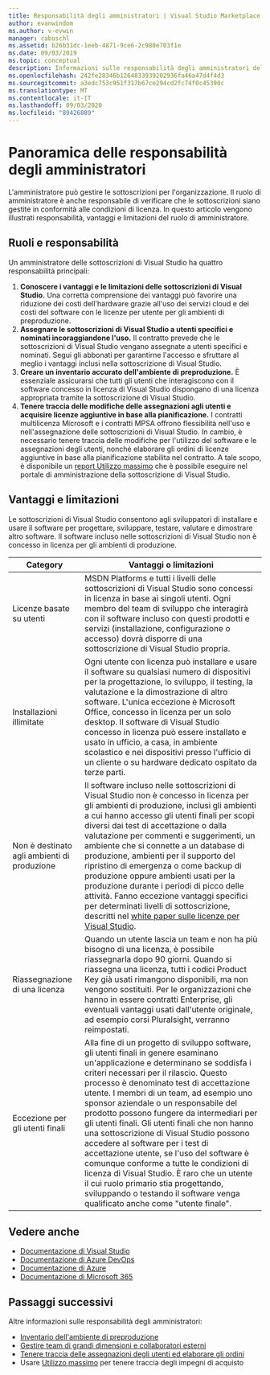 ```yaml
---
title: Responsabilità degli amministratori | Visual Studio Marketplace
author: evanwindom
ms.author: v-evwin
manager: cabuschl
ms.assetid: b26b31dc-1eeb-4871-9ce6-2c980e703f1e
ms.date: 09/03/2019
ms.topic: conceptual
description: Informazioni sulle responsabilità degli amministratori delle sottoscrizioni.
ms.openlocfilehash: 242fe28346b1264833939202936fa46a47d4f4d3
ms.sourcegitcommit: a3edc753c951f317b67ce294cd2fc74f0c45390c
ms.translationtype: MT
ms.contentlocale: it-IT
ms.lasthandoff: 09/03/2020
ms.locfileid: "89426889"
---
```

# <a name="overview-of-administrator-responsibilities"></a>Panoramica delle responsabilità degli amministratori
L'amministratore può gestire le sottoscrizioni per l'organizzazione.  Il ruolo di amministratore è anche responsabile di verificare che le sottoscrizioni siano gestite in conformità alle condizioni di licenza. In questo articolo vengono illustrati responsabilità, vantaggi e limitazioni del ruolo di amministratore.

## <a name="roles--responsibilities"></a>Ruoli e responsabilità
Un amministratore delle sottoscrizioni di Visual Studio ha quattro responsabilità principali:

1. **Conoscere i vantaggi e le limitazioni delle sottoscrizioni di Visual Studio.** Una corretta comprensione dei vantaggi può favorire una riduzione dei costi dell'hardware grazie all'uso dei servizi cloud e dei costi del software con le licenze per utente per gli ambienti di preproduzione. 
2. **Assegnare le sottoscrizioni di Visual Studio a utenti specifici e nominati incoraggiandone l'uso.** Il contratto prevede che le sottoscrizioni di Visual Studio vengano assegnate a utenti specifici e nominati. Segui gli abbonati per garantirne l'accesso e sfruttare al meglio i vantaggi inclusi nella sottoscrizione di Visual Studio.
3. **Creare un inventario accurato dell'ambiente di preproduzione.** È essenziale assicurarsi che tutti gli utenti che interagiscono con il software concesso in licenza di Visual Studio dispongano di una licenza appropriata tramite la sottoscrizione di Visual Studio. 
4. **Tenere traccia delle modifiche delle assegnazioni agli utenti e acquisire licenze aggiuntive in base alla pianificazione.** I contratti multilicenza Microsoft e i contratti MPSA offrono flessibilità nell'uso e nell'assegnazione delle sottoscrizioni di Visual Studio. In cambio, è necessario tenere traccia delle modifiche per l'utilizzo del software e le assegnazioni degli utenti, nonché elaborare gli ordini di licenze aggiuntive in base alla pianificazione stabilita nel contratto.  A tale scopo, è disponibile un [report Utilizzo massimo](maximum-usage.md) che è possibile eseguire nel portale di amministrazione della sottoscrizione di Visual Studio. 

## <a name="benefits-and-limitations"></a>Vantaggi e limitazioni
Le sottoscrizioni di Visual Studio consentono agli sviluppatori di installare e usare il software per progettare, sviluppare, testare, valutare e dimostrare altro software. Il software incluso nelle sottoscrizioni di Visual Studio non è concesso in licenza per gli ambienti di produzione.

| Category                                 | Vantaggi o limitazioni |
|------------------------------------------|----------------------------------------------------------------------------------------------------------------------------------------------------------------------------------------------------------------------------------------------------------------------------------------------------------------------------------------------------------------------------------------------------------------------------------------------------------------------------------------------------------------------------------------------------------------------------------------------------------------------------|
| Licenze basate su utenti                     | MSDN Platforms e tutti i livelli delle sottoscrizioni di Visual Studio sono concessi in licenza in base ai singoli utenti. Ogni membro del team di sviluppo che interagirà con il software incluso con questi prodotti e servizi (installazione, configurazione o accesso) dovrà disporre di una sottoscrizione di Visual Studio propria.                                                                                                                                                                                                                                                                                                                                  |
| Installazioni illimitate                  | Ogni utente con licenza può installare e usare il software su qualsiasi numero di dispositivi per la progettazione, lo sviluppo, il testing, la valutazione e la dimostrazione di altro software. L'unica eccezione è Microsoft Office, concesso in licenza per un solo desktop. Il software di Visual Studio concesso in licenza può essere installato e usato in ufficio, a casa, in ambiente scolastico e nei dispositivi presso l'ufficio di un cliente o su hardware dedicato ospitato da terze parti.                                                                                                                                                                                                                                  |
| Non è destinato agli ambienti di produzione | Il software incluso nelle sottoscrizioni di Visual Studio non è concesso in licenza per gli ambienti di produzione, inclusi gli ambienti a cui hanno accesso gli utenti finali per scopi diversi dai test di accettazione o dalla valutazione per commenti e suggerimenti, un ambiente che si connette a un database di produzione, ambienti per il supporto del ripristino di emergenza o come backup di produzione oppure ambienti usati per la produzione durante i periodi di picco delle attività. Fanno eccezione vantaggi specifici per determinati livelli di sottoscrizione, descritti nel [white paper sulle licenze per Visual Studio](https://aka.ms/vslicensing).                                                                                            |
| Riassegnazione di una licenza                     | Quando un utente lascia un team e non ha più bisogno di una licenza, è possibile riassegnarla dopo 90 giorni. Quando si riassegna una licenza, tutti i codici Product Key già usati rimangono disponibili, ma non vengono sostituiti. Per le organizzazioni che hanno in essere contratti Enterprise, gli eventuali vantaggi usati dall'utente originale, ad esempio corsi Pluralsight, verranno reimpostati.                                                                                                                                                                                                                                                 |
| Eccezione per gli utenti finali                  | Alla fine di un progetto di sviluppo software, gli utenti finali in genere esaminano un'applicazione e determinano se soddisfa i criteri necessari per il rilascio. Questo processo è denominato test di accettazione utente. I membri di un team, ad esempio uno sponsor aziendale o un responsabile del prodotto possono fungere da intermediari per gli utenti finali. Gli utenti finali che non hanno una sottoscrizione di Visual Studio possono accedere al software per i test di accettazione utente, se l'uso del software è comunque conforme a tutte le condizioni di licenza di Visual Studio. È raro che un utente il cui ruolo primario stia progettando, sviluppando o testando il software venga qualificato anche come "utente finale". |

## <a name="see-also"></a>Vedere anche
- [Documentazione di Visual Studio](https://docs.microsoft.com/visualstudio/)
- [Documentazione di Azure DevOps](https://docs.microsoft.com/azure/devops/)
- [Documentazione di Azure](https://docs.microsoft.com/azure/)
- [Documentazione di Microsoft 365](https://docs.microsoft.com/microsoft-365/)

## <a name="next-steps"></a>Passaggi successivi
Altre informazioni sulle responsabilità degli amministratori:
- [Inventario dell'ambiente di preproduzione](admin-inventory.md)
- [Gestire team di grandi dimensioni e collaboratori esterni](manage-teams.md)
- [Tenere traccia delle assegnazioni degli utenti ed elaborare gli ordini](assignments-orders.md)
- Usare [Utilizzo massimo](maximum-usage.md) per tenere traccia degli impegni di acquisto
